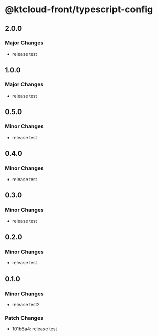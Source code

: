 # @ktcloud-front/typescript-config

## 2.0.0

### Major Changes

- release test

## 1.0.0

### Major Changes

- release test

## 0.5.0

### Minor Changes

- release test

## 0.4.0

### Minor Changes

- release test

## 0.3.0

### Minor Changes

- release test

## 0.2.0

### Minor Changes

- release test

## 0.1.0

### Minor Changes

- release test2

### Patch Changes

- 101b6a4: release test
